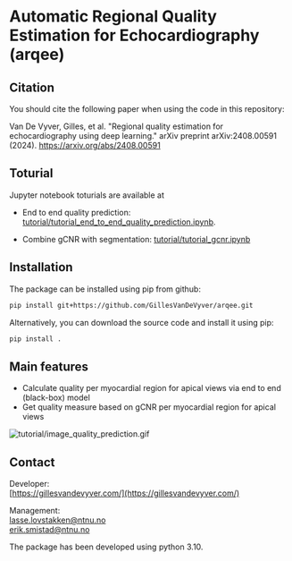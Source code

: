 # Automatic Regional Quality Estimation for Echocardiography (arqee)

## Citation
You should cite the following paper when using the code in this repository:

Van De Vyver, Gilles, et al. "Regional quality estimation for echocardiography using deep learning." arXiv preprint arXiv:2408.00591 (2024). https://arxiv.org/abs/2408.00591


## Toturial
Jupyter notebook toturials are available at

- End to end quality prediction: [tutorial/tutorial_end_to_end_quality_prediction.ipynb](tutorial/tutorial_end_to_end_quality_prediction.ipynb).

- Combine gCNR with segmentation: [tutorial/tutorial_gcnr.ipynb](tutorial/tutorial_gcnr.ipynb)

## Installation
The package can be installed using pip from github:
```bash
pip install git+https://github.com/GillesVanDeVyver/arqee.git
```
Alternatively, you can download the source code and install it using pip:
```bash
pip install .
```

## Main features

- Calculate quality per myocardial region for apical views via end to end (black-box) model
- Get quality measure based on gCNR per myocardial region for apical views

![tutorial/image_quality_prediction.gif](tutorial/image_quality_prediction.gif)



## Contact

Developer: <br />
[https://gillesvandevyver.com/](https://gillesvandevyver.com/)


Management: <br />
lasse.lovstakken@ntnu.no <br />
erik.smistad@ntnu.no <br />



The package has been developed using python 3.10.

